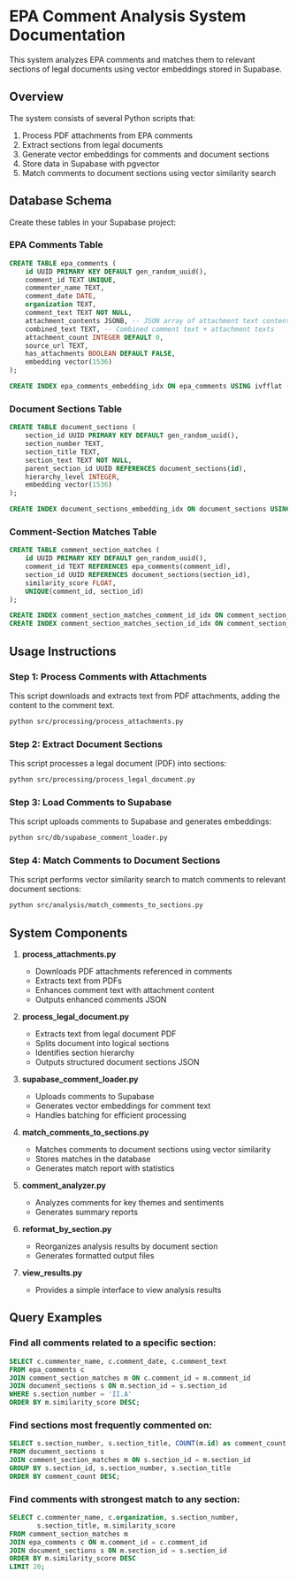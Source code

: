 # EPA Comment Analysis System Documentation

This system analyzes EPA comments and matches them to relevant sections of legal documents using vector embeddings stored in Supabase.

## Overview

The system consists of several Python scripts that:

1. Process PDF attachments from EPA comments
2. Extract sections from legal documents
3. Generate vector embeddings for comments and document sections
4. Store data in Supabase with pgvector
5. Match comments to document sections using vector similarity search

## Database Schema

Create these tables in your Supabase project:

### EPA Comments Table
```sql
CREATE TABLE epa_comments (
    id UUID PRIMARY KEY DEFAULT gen_random_uuid(),
    comment_id TEXT UNIQUE,
    commenter_name TEXT,
    comment_date DATE,
    organization TEXT,
    comment_text TEXT NOT NULL,
    attachment_contents JSONB, -- JSON array of attachment text contents
    combined_text TEXT, -- Combined comment text + attachment texts
    attachment_count INTEGER DEFAULT 0,
    source_url TEXT,
    has_attachments BOOLEAN DEFAULT FALSE,
    embedding vector(1536)
);

CREATE INDEX epa_comments_embedding_idx ON epa_comments USING ivfflat (embedding vector_cosine_ops) WITH (lists = 100);
```

### Document Sections Table
```sql
CREATE TABLE document_sections (
    section_id UUID PRIMARY KEY DEFAULT gen_random_uuid(),
    section_number TEXT,
    section_title TEXT,
    section_text TEXT NOT NULL,
    parent_section_id UUID REFERENCES document_sections(id),
    hierarchy_level INTEGER,
    embedding vector(1536)
);

CREATE INDEX document_sections_embedding_idx ON document_sections USING ivfflat (embedding vector_cosine_ops) WITH (lists = 100);
```

### Comment-Section Matches Table
```sql
CREATE TABLE comment_section_matches (
    id UUID PRIMARY KEY DEFAULT gen_random_uuid(),
    comment_id TEXT REFERENCES epa_comments(comment_id),
    section_id UUID REFERENCES document_sections(section_id),
    similarity_score FLOAT,
    UNIQUE(comment_id, section_id)
);

CREATE INDEX comment_section_matches_comment_id_idx ON comment_section_matches(comment_id);
CREATE INDEX comment_section_matches_section_id_idx ON comment_section_matches(section_id);
```

## Usage Instructions

### Step 1: Process Comments with Attachments

This script downloads and extracts text from PDF attachments, adding the content to the comment text.

```bash
python src/processing/process_attachments.py
```

### Step 2: Extract Document Sections

This script processes a legal document (PDF) into sections:

```bash
python src/processing/process_legal_document.py
```

### Step 3: Load Comments to Supabase

This script uploads comments to Supabase and generates embeddings:

```bash
python src/db/supabase_comment_loader.py
```

### Step 4: Match Comments to Document Sections

This script performs vector similarity search to match comments to relevant document sections:

```bash
python src/analysis/match_comments_to_sections.py
```

## System Components

1. **process_attachments.py**
   - Downloads PDF attachments referenced in comments
   - Extracts text from PDFs
   - Enhances comment text with attachment content
   - Outputs enhanced comments JSON

2. **process_legal_document.py**
   - Extracts text from legal document PDF
   - Splits document into logical sections
   - Identifies section hierarchy
   - Outputs structured document sections JSON

3. **supabase_comment_loader.py**
   - Uploads comments to Supabase
   - Generates vector embeddings for comment text
   - Handles batching for efficient processing

4. **match_comments_to_sections.py**
   - Matches comments to document sections using vector similarity
   - Stores matches in the database
   - Generates match report with statistics

5. **comment_analyzer.py**
   - Analyzes comments for key themes and sentiments
   - Generates summary reports

6. **reformat_by_section.py**
   - Reorganizes analysis results by document section
   - Generates formatted output files

7. **view_results.py**
   - Provides a simple interface to view analysis results

## Query Examples

### Find all comments related to a specific section:

```sql
SELECT c.commenter_name, c.comment_date, c.comment_text
FROM epa_comments c
JOIN comment_section_matches m ON c.comment_id = m.comment_id
JOIN document_sections s ON m.section_id = s.section_id
WHERE s.section_number = 'II.A'
ORDER BY m.similarity_score DESC;
```

### Find sections most frequently commented on:

```sql
SELECT s.section_number, s.section_title, COUNT(m.id) as comment_count
FROM document_sections s
JOIN comment_section_matches m ON s.section_id = m.section_id
GROUP BY s.section_id, s.section_number, s.section_title
ORDER BY comment_count DESC;
```

### Find comments with strongest match to any section:

```sql
SELECT c.commenter_name, c.organization, s.section_number,
       s.section_title, m.similarity_score
FROM comment_section_matches m
JOIN epa_comments c ON m.comment_id = c.comment_id
JOIN document_sections s ON m.section_id = s.section_id
ORDER BY m.similarity_score DESC
LIMIT 20;
```